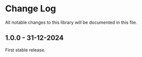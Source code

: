 # Change Log

All notable changes to this library will be documented in this file.

## 1.0.0 - 31-12-2024

First stable release.
